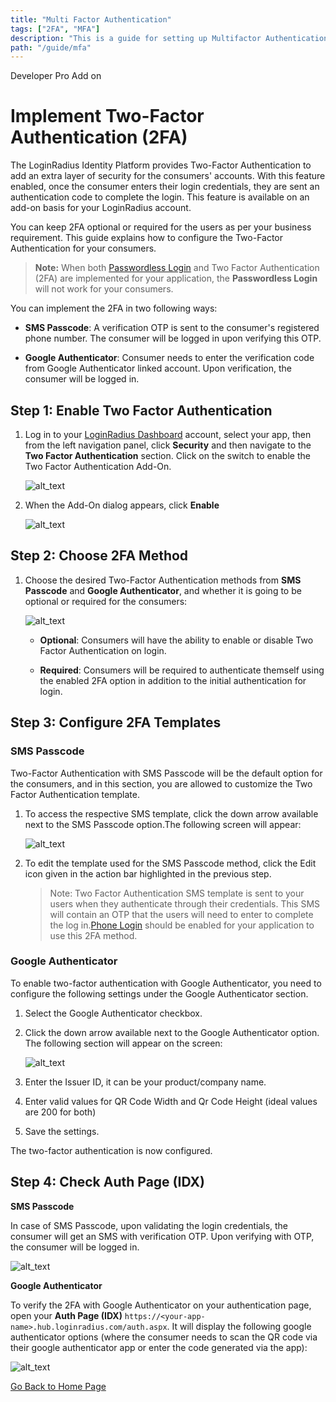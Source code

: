 ```yaml
---
title: "Multi Factor Authentication"
tags: ["2FA", "MFA"]
description: "This is a guide for setting up Multifactor Authentication."
path: "/guide/mfa"
---
```


<span class="devloper-premium plan-tag">Developer Pro</span>
<span class="devloper-premium plan-tag">Add on</span>

# Implement Two-Factor Authentication (2FA)

The LoginRadius Identity Platform provides Two-Factor Authentication to add an extra layer of security for the consumers' accounts. With this feature enabled, once the consumer enters their login credentials, they are sent an authentication code to complete the login. This feature is available on an add-on basis for your LoginRadius account.

You can keep 2FA optional or required for the users as per your business requirement. This guide explains how to configure the Two-Factor Authentication for your consumers.

> **Note:** When both <a href="https://www.loginradius.com/docs/developer/guide/passwordless-login/" target="_blank">Passwordless Login</a> and Two Factor Authentication (2FA) are implemented for your application, the **Passwordless Login** will not work for your consumers.

You can implement the 2FA in two following ways:

- **SMS Passcode**: A verification OTP is sent to the consumer's registered phone number. The consumer will be logged in upon verifying this OTP.

- **Google Authenticator**: Consumer needs to enter the verification code from Google Authenticator linked account. Upon verification, the consumer will be logged in.

## Step 1: Enable Two Factor Authentication

1. Log in to your <a href="https://dashboard.loginradius.com/dashboard" target="_blank">LoginRadius Dashboard</a> account, select your app, then from the left navigation panel, click **Security** and then navigate to the **Two Factor Authentication** section. Click on the switch to enable the Two Factor Authentication Add-On.

   ![alt_text](images/addon-switch.png "image_tooltip")

2. When the Add-On dialog appears, click **Enable**

   ![alt_text](images/addon-dialog.png "image_tooltip")

## Step 2: Choose 2FA Method

1. Choose the desired Two-Factor Authentication methods from **SMS Passcode** and **Google Authenticator**, and whether it is going to be optional or required for the consumers:

   ![alt_text](images/main.png "image_tooltip")

   - **Optional**: Consumers will have the ability to enable or disable Two Factor Authentication on login.

   - **Required**: Consumers will be required to authenticate themself using the enabled 2FA option in addition to the initial authentication for login.

## Step 3: Configure 2FA Templates

### SMS Passcode

Two-Factor Authentication with SMS Passcode will be the default option for the consumers, and in this section, you are allowed to customize the Two Factor Authentication template.

1. To access the respective SMS template, click the down arrow available next to the SMS Passcode option.The following screen will appear:

   ![alt_text](images/onetimepasscode.png "image_tooltip")

2. To edit the template used for the SMS Passcode method, click the Edit icon given in the action bar highlighted in the previous step.

   > Note: Two Factor Authentication SMS template is sent to your users when they authenticate through their credentials. This SMS will contain an OTP that the users will need to enter to complete the log in.<a href="https://www.loginradius.com/docs/developer/guide/phone-login" target="_blank">Phone Login</a> should be enabled for your application to use this 2FA method.

### Google Authenticator

To enable two-factor authentication with Google Authenticator, you need to configure the following settings under the Google Authenticator section.

1.  Select the Google Authenticator checkbox.

2.  Click the down arrow available next to the Google Authenticator option. The following section will appear on the screen:

    ![alt_text](images/googleauth.png "image_tooltip")

3.  Enter the Issuer ID, it can be your product/company name.

4.  Enter valid values for QR Code Width and Qr Code Height (ideal values are 200 for both)

5.  Save the settings.

The two-factor authentication is now configured.

## Step 4: Check Auth Page (IDX)

**SMS Passcode**

In case of SMS Passcode, upon validating the login credentials, the consumer will get an SMS with verification OTP. Upon verifying with OTP, the consumer will be logged in.

![alt_text](images/sms-otp.png "image_tooltip")

**Google Authenticator**

To verify the 2FA with Google Authenticator on your authentication page, open your **Auth Page (IDX)** `https://<your-app-name>.hub.loginradius.com/auth.aspx`. It will display the following google authenticator options (where the consumer needs to scan the QR code via their google authenticator app or enter the code generated via the app):

![alt_text](images/google-auth-page.png "image_tooltip")

[Go Back to Home Page](/)
